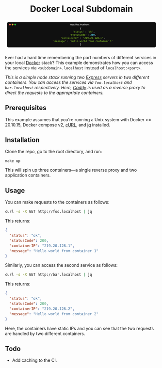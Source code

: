 <div align="center">
<h1>Docker Local Subdomain</h1>

<img src="art/logo.svg" alt="logo">

</div>

Ever had a hard time remembering the port numbers of different services in your local
[Docker](https://docs.docker.com/) stack? This example demonstrates how you can access
the services via `<subdomain>.localhost` instead of `localhost:<port>`.

*This is a simple node stack running two [Express](https://expressjs.com/) servers in two
different containers. You can access the services via `foo.localhost` and `bar.localhost`
respectively. Here, [Caddy](https://caddyserver.com/) is used as a reverse proxy to
direct the requests to the appropriate containers.*

## Prerequisites

This example assumes that you're running a Unix system with Docker >= 20.10.15, Docker
compose v2, [cURL](https://curl.se/), and [jq](https://stedolan.github.io/jq/) installed.

## Installation

Clone the repo, go to the root directory, and run:

```
make up
```

This will spin up three containers—a single reverse proxy and two application containers.

## Usage

You can make requests to the containers as follows:

```bash
curl -s -X GET http://foo.localhost | jq
```

This returns:

```json
{
  "status": "ok",
  "statusCode": 200,
  "containerIP": "219.20.128.1",
  "message": "Hello world from container 1"
}
```

Similarly, you can access the second service as follows:

```bash
curl -s -X GET http://bar.localhost | jq
```

This returns:

```json
{
  "status": "ok",
  "statusCode": 200,
  "containerIP": "219.20.128.2",
  "message": "Hello world from container 2"
}
```

Here, the containers have static IPs and you can see that the two requests are handled
by two different containers.

## Todo

* Add caching to the CI.
